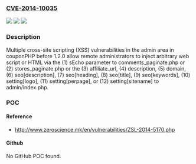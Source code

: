 ### [CVE-2014-10035](https://cve.mitre.org/cgi-bin/cvename.cgi?name=CVE-2014-10035)
![](https://img.shields.io/static/v1?label=Product&message=n%2Fa&color=blue)
![](https://img.shields.io/static/v1?label=Version&message=n%2Fa&color=blue)
![](https://img.shields.io/static/v1?label=Vulnerability&message=n%2Fa&color=brighgreen)

### Description

Multiple cross-site scripting (XSS) vulnerabilities in the admin area in couponPHP before 1.2.0 allow remote administrators to inject arbitrary web script or HTML via the (1) sEcho parameter to comments_paginate.php or (2) stores_paginate.php or the (3) affiliate_url, (4) description, (5) domain, (6) seo[description], (7) seo[heading], (8) seo[title], (9) seo[keywords], (10) setting[logo], (11) setting[perpage], or (12) setting[sitename] to admin/index.php.

### POC

#### Reference
- http://www.zeroscience.mk/en/vulnerabilities/ZSL-2014-5170.php

#### Github
No GitHub POC found.

